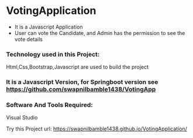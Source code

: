 # VotingApplication
- It is a Javascript Application
- User can vote the Candidate, and Admin has the permission to see the vote details

### Technology used in this Project: 
Html,Css,Bootstrap,Javascript are used to build the project

  
### It is a Javascript Version, for Springboot version see https://github.com/swapnilbamble1438/VotingApp

### Software And Tools Required:
Visual Studio

Try this Project url: https://swapnilbamble1438.github.io/VotingApplication/
